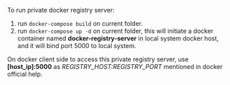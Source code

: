 To run private docker registry server:

1. run `docker-compose build` on current folder.
2. run `docker-compose up -d` on current folder, this will initiate a docker container named **docker-registry-server** in local system docker host, and it will bind port 5000 to local system.

On docker client side to access this private registry server, use **[host_ip]:5000** as *REGISTRY_HOST:REGISTRY_PORT* mentioned in docker official help.